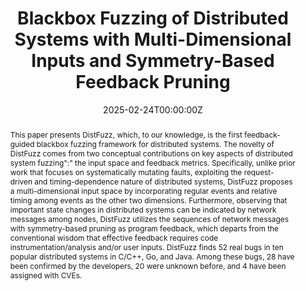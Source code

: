 ---
title: 'Blackbox Fuzzing of Distributed Systems with Multi-Dimensional Inputs and Symmetry-Based Feedback Pruning'

# Authors
# If you created a profile for a user (e.g. the default `admin` user), write the username (folder name) here
# and it will be replaced with their full name and linked to their profile.
authors:
  - Yonghao Zou
  - Jia-Ju Bai
  - Zu-Ming Jiang
  - Ming Zhao
  - Diyu Zhou

# # Author notes (optional)
# author_notes:
#   - 'Equal contribution'
#   - 'Equal contribution'

date: '2025-02-24T00:00:00Z'
doi: ''

# Schedule page publish date (NOT publication's date).
publishDate: '2025-01-01T00:00:00Z'

# Publication type.
# Accepts a single type but formatted as a YAML list (for Hugo requirements).
# Enter a publication type from the CSL standard.
publication_types: ['paper-conference']

# Publication name and optional abbreviated publication name.
publication: In *Network and Distributed System Security (NDSS) Symposium*
publication_short: In *NDSS 25*

abstract: This paper presents DistFuzz, which, to our knowledge, is the first feedback-guided blackbox fuzzing framework for distributed systems. The novelty of DistFuzz comes from two conceptual contributions on key aspects of distributed system fuzzing":" the input space and feedback metrics. Specifically, unlike prior work that focuses on systematically mutating faults, exploiting the  request-driven and timing-dependence nature of distributed systems, DistFuzz proposes a multi-dimensional input space by incorporating regular events and relative timing among events as the other two dimensions. Furthermore, observing that important state changes in distributed systems can be indicated by network messages among nodes, DistFuzz utilizes the sequences of network messages with symmetry-based pruning as program feedback, which departs from the conventional wisdom that effective feedback requires code instrumentation/analysis and/or user inputs. DistFuzz finds 52 real bugs in ten popular distributed systems in C/C++, Go, and Java. Among these bugs, 28 have been confirmed by the developers, 20 were unknown before, and 4 have been assigned with CVEs.

# Summary. An optional shortened abstract.
summary: ''

tags: []

# Display this page in the Featured widget?
featured: true

# Custom links (uncomment lines below)
# links:
# - name: Custom Link
#   url: http://example.org

url_pdf: 'https://www.ndss-symposium.org/wp-content/uploads/2025-1912-paper.pdf'
url_code: 'https://github.com/zouyonghao/DistFuzz'
url_dataset: ''
url_poster: ''
url_project: ''
url_slides: ''
url_source: ''
url_video: 'https://www.youtube.com/watch?v=RRj_D-O-iJI'

# Featured image
# To use, add an image named `featured.jpg/png` to your page's folder.
# image:
#   caption: 'Image credit: [**Unsplash**](https://unsplash.com/photos/pLCdAaMFLTE)'
#   focal_point: ''
#   preview_only: false

# Associated Projects (optional).
#   Associate this publication with one or more of your projects.
#   Simply enter your project's folder or file name without extension.
#   E.g. `internal-project` references `content/project/internal-project/index.md`.
#   Otherwise, set `projects: []`.
# projects:
#   - example

# Slides (optional).
#   Associate this publication with Markdown slides.
#   Simply enter your slide deck's filename without extension.
#   E.g. `slides: "example"` references `content/slides/example/index.md`.
#   Otherwise, set `slides: ""`.
# slides: example
---